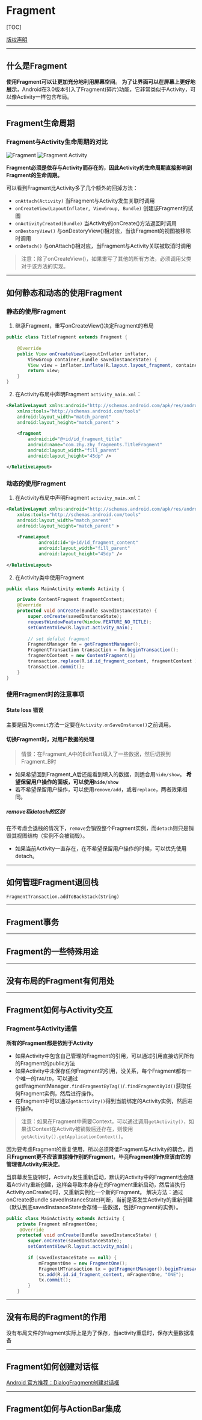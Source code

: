 # Fragment

[TOC]

[版权声明](http://blog.csdn.net/lmj623565791/article/details/37970961)

---
## 什么是Fragment
**使用Fragment可以让更加充分地利用屏幕空间**。
**为了让界面可以在屏幕上更好地展示**，Android在3.0版本引入了Fragment(碎片)功能，它非常类似于Activity，可以像Activity一样包含布局。

---
## Fragment生命周期
### Fragment与Activity生命周期的对比
![Fragment](./Image.png) ![Fragment Activity](./20140719225005356.png)

**Fragment必须是依存与Activity而存在的，因此Activity的生命周期直接影响到Fragment的生命周期。**

可以看到Fragment比Activity多了几个额外的回掉方法：
- `onAttach(Activity)`
  当Fragment与Activity发生关联时调用
- `onCreateView(LayoutInflater, ViewGroup, Bundle)`
  创建该Fragment的试图
- `onActivityCreated(Bundle)`
  当Activity的onCreate()方法返回时调用
- `onDestoryView()`
  与onDestoryView()相对应，当该Fragment的视图被移除时调用
- `onDetach()`
  与onAttach()相对应，当Fragment与Activity关联被取消时调用

>注意：除了onCreateView()，如果重写了其他的所有方法，必须调用父类对于该方法的实现。

---
## 如何静态和动态的使用Fragment

### 静态的使用Fragment
1. 继承Fragment，重写onCreateView()决定Fragment的布局

```java
public class TitleFragment extends Fragment {  
  
    @Override  
    public View onCreateView(LayoutInflater inflater, 
	    ViewGroup container,Bundle savedInstanceState) {  
        View view = inflater.inflate(R.layout.layout_fragment, container, false); 
        return view;  
    }  
}  
```
2. 在Activity布局中声明Fragment
   `activity_main.xml`：
```xml
<RelativeLayout xmlns:android="http://schemas.android.com/apk/res/android"  
    xmlns:tools="http://schemas.android.com/tools"  
    android:layout_width="match_parent"  
    android:layout_height="match_parent" >  
  
    <fragment  
        android:id="@+id/id_fragment_title"  
        android:name="com.zhy.zhy_fragments.TitleFragment"  
        android:layout_width="fill_parent"  
        android:layout_height="45dp" /> 

</RelativeLayout>  
```

### 动态的使用Fragment
1. 在Activity布局中声明Fragment
   `activity_main.xml`：
```xml
<RelativeLayout xmlns:android="http://schemas.android.com/apk/res/android"  
    xmlns:tools="http://schemas.android.com/tools"  
    android:layout_width="match_parent"  
    android:layout_height="match_parent" >  
    
	<FrameLayout  
	        android:id="@+id/id_fragment_content"
	        android:layout_width="fill_parent"  
	        android:layout_height="45dp" />    
	        
</RelativeLayout> 
```
2. 在Activity类中使用Fragment
```java
public class MainActivity extends Activity {

	private ContentFragment fragmentContent;
	@Override  
    protected void onCreate(Bundle savedInstanceState) {
		super.onCreate(savedInstanceState);  
        requestWindowFeature(Window.FEATURE_NO_TITLE);  
        setContentView(R.layout.activity_main);  
		
		// set defalut fragment
		FragmentManager fm = getFragmentManager();  
        FragmentTransaction transaction = fm.beginTransaction();  
        fragmentContent = new ContentFragment();  
        transaction.replace(R.id.id_fragment_content, fragmentContent );  
        transaction.commit();  
	} 
}
```

### 使用Fragment时的注意事项

#### State loss 错误
主要是因为`commit`方法一定要在`Activity.onSaveInstance()`之前调用。

#### 切换Fragment时，对用户数据的处理
>情景：在Fragment_A中的EditText填入了一些数据，然后切换到Fragment_B时

- 如果希望回到Fragment_A后还能看到填入的数据，则适合用`hide/show`。
  **希望保留用户操作的面板，可以使用`hide/show`** 
- 若不希望保留用户操作，可以使用`remove/add`，或者`replace`，两者效果相同。

##### remove和detach的区别
在不考虑会退栈的情况下，`remove`会销毁整个Fragment实例，而`detach`则只是销毁其视图结构（实例不会被销毁）。
- 如果当前Activity一直存在，在不希望保留用户操作的时候，可以优先使用detach。

---
## 如何管理Fragment退回栈
`FragmentTransaction.addToBackStack(String)`

---
## Fragment事务

---
## Fragment的一些特殊用途

---
## 没有布局的Fragment有何用处

---
## Fragment如何与Activity交互
### Fragment与Activity通信
**所有的Fragment都是依附于Activity**
- 如果Activity中包含自己管理的Fragment的引用，可以通过引用直接访问所有的Fragment的public方法
- 如果Activity中未保存任何Fragment的引用，没关系，每个Fragment都有一个唯一的`TAG`/`ID`，可以通过getFragmentManager`.findFragmentByTag()`/`.findFragmentById()`获取任何Fragment实例，然后进行操作。
- 在Fragment中可以通过`getActivity()`得到当前绑定的Activity实例，然后进行操作。

> 注意：如果在Fragment中需要Context，可以通过调用`getActivity()`，如果该Context在Activity被销毁后还存在，则使用`getActivity().getApplicationContext()`。

因为要考虑Fragment的重复使用，所以必须降低Fragment与Activity的耦合，而且**Fragment更不应该直接操作别的Fragment**，毕竟**Fragment操作应该由它的管理者Activity来决定**。

当屏幕发生旋转时，Activity发生重新启动，默认的Activity中的Fragment也会随着Activity重新创建，这样会导致本身存在的Fragment重新启动，然后当执行Activity.onCreate()时，又重新实例化一个新的Fragment。
解决方法：通过onCreate(Bundle savedInstanceState)判断，当前是否发生Activity的重新创建（默认到底savedInstanceState会存储一些数据，包括Fragment的实例）。
```java
public class MainActivity extends Activity {
	private Fragment mFragmentOne;
	 @Override  
    protected void onCreate(Bundle savedInstanceState) {
		super.onCreate(savedInstanceState);
		setContentView(R.layout.activity_main);
		
		if (savedInstanceState == null) {
			mFragmentOne = new FragmentOne();
			FragmentMTransaction tx = getFragmentManager().beginTransaction();
			tx.add(R.id.id_fragment_content, mFragmentOne, "ONE");
			tx.commit();
		}
	}
```

---
## 没有布局的Fragment的作用
没有布局文件的fragment实际上是为了保存，当activity重启时，保存大量数据准备

---
## Fragment如何创建对话框
[Android 官方推荐：DialogFragment创建对话框](http://blog.csdn.net/lmj623565791/article/details/37815413)

---
## Fragment如何与ActionBar集成



